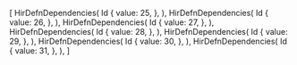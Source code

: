 [
    HirDefnDependencies(
        Id {
            value: 25,
        },
    ),
    HirDefnDependencies(
        Id {
            value: 26,
        },
    ),
    HirDefnDependencies(
        Id {
            value: 27,
        },
    ),
    HirDefnDependencies(
        Id {
            value: 28,
        },
    ),
    HirDefnDependencies(
        Id {
            value: 29,
        },
    ),
    HirDefnDependencies(
        Id {
            value: 30,
        },
    ),
    HirDefnDependencies(
        Id {
            value: 31,
        },
    ),
]